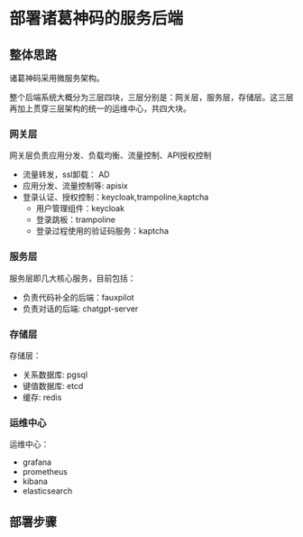 # 部署诸葛神码的服务后端

## 整体思路

诸葛神码采用微服务架构。

整个后端系统大概分为三层四块，三层分别是：网关层，服务层，存储层。这三层再加上贯穿三层架构的统一的运维中心，共四大块。

### 网关层

网关层负责应用分发、负载均衡、流量控制、API授权控制

- 流量转发，ssl卸载： AD
- 应用分发、流量控制等: apisix
- 登录认证、授权控制：keycloak,trampoline,kaptcha
  - 用户管理组件：keycloak
  - 登录跳板：trampoline
  - 登录过程使用的验证码服务：kaptcha

### 服务层

服务层即几大核心服务，目前包括：

- 负责代码补全的后端：fauxpilot
- 负责对话的后端: chatgpt-server

### 存储层

存储层：

- 关系数据库: pgsql
- 键值数据库: etcd
- 缓存: redis

### 运维中心

运维中心：

- grafana
- prometheus
- kibana
- elasticsearch

## 部署步骤

